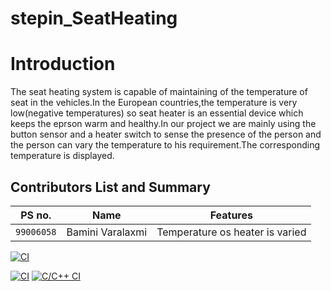 # stepin_SeatHeating
# Introduction
The seat heating system is capable of maintaining of the temperature of seat in the vehicles.In the European countries,the temperature is very low(negative temperatures) so seat heater is an essential device which keeps the eprson warm and healthy.In our project we are mainly using the button sensor and a heater switch to sense the presence of the person and the person can vary the temperature to his requirement.The corresponding temperature is displayed.
## Contributors List and Summary
|PS no. |  Name   |    Features    |
|-------|---------|----------------|
| `99006058` | Bamini Varalaxmi |Temperature os heater is varied|
[![CI](https://github.com/Bamini-Varalaxmi/stepin_SeatHeating/actions/workflows/main.yml/badge.svg)](https://github.com/Bamini-Varalaxmi/stepin_SeatHeating/actions/workflows/main.yml)

[![CI](https://github.com/Bamini-Varalaxmi/stepin_SeatHeating/actions/workflows/main.yml/badge.svg)](https://github.com/Bamini-Varalaxmi/stepin_SeatHeating/actions/workflows/main.yml)
[![C/C++ CI](https://github.com/Bamini-Varalaxmi/stepin_SeatHeating/actions/workflows/c-cpp.yml/badge.svg)](https://github.com/Bamini-Varalaxmi/stepin_SeatHeating/actions/workflows/c-cpp.yml)
